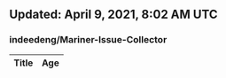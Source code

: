 ## Updated: April 9, 2021, 8:02 AM UTC


### indeedeng/Mariner-Issue-Collector
|**Title**|**Age**|
|:----|:----|